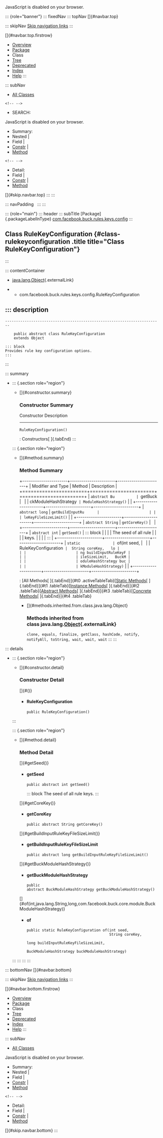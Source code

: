 <div>

JavaScript is disabled on your browser.

</div>

::: {role="banner"}
::: fixedNav
::: topNav
[]{#navbar.top}

::: skipNav
[Skip navigation links](#skip.navbar.top "Skip navigation links")
:::

[]{#navbar.top.firstrow}

-   [Overview](../../../../../../index.html)
-   [Package](package-summary.html)
-   Class
-   [Tree](package-tree.html)
-   [Deprecated](../../../../../../deprecated-list.html)
-   [Index](../../../../../../index-all.html)
-   [Help](../../../../../../help-doc.html)
:::

::: subNav
-   [All Classes](../../../../../../allclasses.html)

```{=html}
<!-- -->
```
-   SEARCH:

<div>

<div>

JavaScript is disabled on your browser.

</div>

</div>

<div>

-   Summary: 
-   Nested \| 
-   Field \| 
-   [Constr](#constructor.summary) \| 
-   [Method](#method.summary)

```{=html}
<!-- -->
```
-   Detail: 
-   Field \| 
-   [Constr](#constructor.detail) \| 
-   [Method](#method.detail)

</div>

[]{#skip.navbar.top}
:::
:::

::: navPadding
 
:::
:::

::: {role="main"}
::: header
::: subTitle
[Package]{.packageLabelInType} [com.facebook.buck.rules.keys.config](package-summary.html)
:::

## Class RuleKeyConfiguration {#class-rulekeyconfiguration .title title="Class RuleKeyConfiguration"}
:::

::: contentContainer
-   [java.lang.Object](http://docs.oracle.com/javase/7/docs/api/java/lang/Object.html?is-external=true "class or interface in java.lang"){.externalLink}

-   -   com.facebook.buck.rules.keys.config.RuleKeyConfiguration

::: description
-   

    ------------------------------------------------------------------------

        public abstract class RuleKeyConfiguration
        extends Object

    ::: block
    Provides rule key configuration options.
    :::
:::

::: summary
-   ::: {.section role="region"}
    -   []{#constructor.summary}

        ### Constructor Summary

          Constructor                Description
          -------------------------- -------------
          `RuleKeyConfiguration()`    

          : Constructors[ ]{.tabEnd}
    :::

    ::: {.section role="region"}
    -   []{#method.summary}

        ### Method Summary

        +-----------------------+-----------------------+-----------------------+
        | Modifier and Type     | Method                | Description           |
        +=======================+=======================+=======================+
        | `abstract Bu          | `getBuck              |                       |
        | ckModuleHashStrategy` | ModuleHashStrategy()` |                       |
        +-----------------------+-----------------------+-----------------------+
        | `abstract long`       | `getBuildInputRu      |                       |
        |                       | leKeyFileSizeLimit()` |                       |
        +-----------------------+-----------------------+-----------------------+
        | `abstract String`     | `getCoreKey()`        |                       |
        +-----------------------+-----------------------+-----------------------+
        | `abstract int`        | `getSeed()`           | ::: block             |
        |                       |                       | The seed of all rule  |
        |                       |                       | keys.                 |
        |                       |                       | :::                   |
        +-----------------------+-----------------------+-----------------------+
        | `static               | `of​(int seed,         |                       |
        | RuleKeyConfiguration` |  String coreKey,   lo |                       |
        |                       | ng buildInputRuleKeyF |                       |
        |                       | ileSizeLimit,   BuckM |                       |
        |                       | oduleHashStrategy buc |                       |
        |                       | kModuleHashStrategy)` |                       |
        +-----------------------+-----------------------+-----------------------+

        : [All Methods[ ]{.tabEnd}]{#t0 .activeTableTab}[[Static
        Methods](javascript:show(1);)[ ]{.tabEnd}]{#t1
        .tableTab}[[Instance
        Methods](javascript:show(2);)[ ]{.tabEnd}]{#t2
        .tableTab}[[Abstract
        Methods](javascript:show(4);)[ ]{.tabEnd}]{#t3
        .tableTab}[[Concrete
        Methods](javascript:show(8);)[ ]{.tabEnd}]{#t4 .tableTab}

        -   []{#methods.inherited.from.class.java.lang.Object}

            ### Methods inherited from class java.lang.[Object](http://docs.oracle.com/javase/7/docs/api/java/lang/Object.html?is-external=true "class or interface in java.lang"){.externalLink}

            `clone, equals, finalize, getClass, hashCode, notify, notifyAll, toString, wait, wait, wait`
    :::
:::

::: details
-   ::: {.section role="region"}
    -   []{#constructor.detail}

        ### Constructor Detail

        []{#<init>()}

        -   #### RuleKeyConfiguration

                public RuleKeyConfiguration()
    :::

    ::: {.section role="region"}
    -   []{#method.detail}

        ### Method Detail

        []{#getSeed()}

        -   #### getSeed

            ``` methodSignature
            public abstract int getSeed()
            ```

            ::: block
            The seed of all rule keys.
            :::

        []{#getCoreKey()}

        -   #### getCoreKey

            ``` methodSignature
            public abstract String getCoreKey()
            ```

        []{#getBuildInputRuleKeyFileSizeLimit()}

        -   #### getBuildInputRuleKeyFileSizeLimit

            ``` methodSignature
            public abstract long getBuildInputRuleKeyFileSizeLimit()
            ```

        []{#getBuckModuleHashStrategy()}

        -   #### getBuckModuleHashStrategy

            ``` methodSignature
            public abstract BuckModuleHashStrategy getBuckModuleHashStrategy()
            ```

        []{#of(int,java.lang.String,long,com.facebook.buck.core.module.BuckModuleHashStrategy)}

        -   #### of

            ``` methodSignature
            public static RuleKeyConfiguration of​(int seed,
                                                  String coreKey,
                                                  long buildInputRuleKeyFileSizeLimit,
                                                  BuckModuleHashStrategy buckModuleHashStrategy)
            ```
    :::
:::
:::
:::

::: bottomNav
[]{#navbar.bottom}

::: skipNav
[Skip navigation links](#skip.navbar.bottom "Skip navigation links")
:::

[]{#navbar.bottom.firstrow}

-   [Overview](../../../../../../index.html)
-   [Package](package-summary.html)
-   Class
-   [Tree](package-tree.html)
-   [Deprecated](../../../../../../deprecated-list.html)
-   [Index](../../../../../../index-all.html)
-   [Help](../../../../../../help-doc.html)
:::

::: subNav
-   [All Classes](../../../../../../allclasses.html)

<div>

<div>

JavaScript is disabled on your browser.

</div>

</div>

<div>

-   Summary: 
-   Nested \| 
-   Field \| 
-   [Constr](#constructor.summary) \| 
-   [Method](#method.summary)

```{=html}
<!-- -->
```
-   Detail: 
-   Field \| 
-   [Constr](#constructor.detail) \| 
-   [Method](#method.detail)

</div>

[]{#skip.navbar.bottom}
:::
